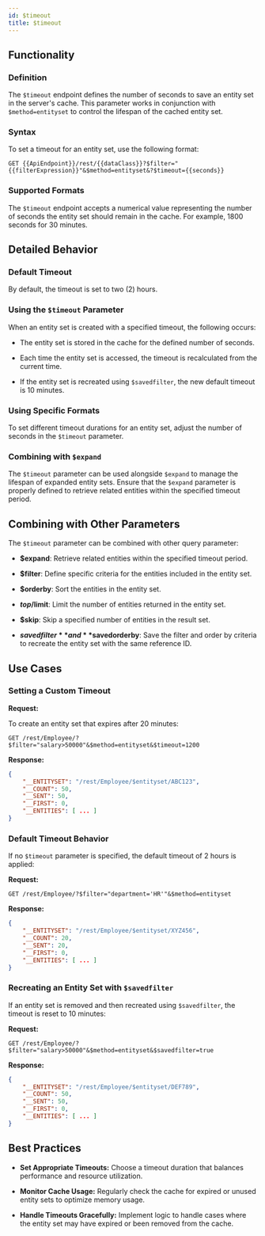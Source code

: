 ```yaml
---
id: $timeout
title: $timeout
---
```


## Functionality

### Definition

The `$timeout` endpoint defines the number of seconds to save an entity set in the server's cache. This parameter works in conjunction with `$method=entityset` to control the lifespan of the cached entity set.


### Syntax

To set a timeout for an entity set, use the following format:

```
GET {{ApiEndpoint}}/rest/{{dataClass}}?$filter="{{filterExpression}}"&$method=entityset&?$timeout={{seconds}}
```

### Supported Formats

The `$timeout` endpoint accepts a numerical value representing the number of seconds the entity set should remain in the cache. For example, 1800 seconds for 30 minutes.



## Detailed Behavior

### Default Timeout

By default, the timeout is set to two (2) hours.

### Using the `$timeout` Parameter

When an entity set is created with a specified timeout, the following occurs:

- The entity set is stored in the cache for the defined number of seconds.

- Each time the entity set is accessed, the timeout is recalculated from the current time.

- If the entity set is recreated using `$savedfilter`, the new default timeout is 10 minutes.

### Using Specific Formats

To set different timeout durations for an entity set, adjust the number of seconds in the `$timeout` parameter.

### Combining with `$expand`

The `$timeout` parameter can be used alongside `$expand` to manage the lifespan of expanded entity sets. Ensure that the `$expand` parameter is properly defined to retrieve related entities within the specified timeout period.



## Combining with Other Parameters

The `$timeout` parameter can be combined with other query parameter:

- **$expand**: Retrieve related entities within the specified timeout period.

- **$filter**: Define specific criteria for the entities included in the entity set.

- **$orderby**: Sort the entities in the entity set.

- **$top/$limit**: Limit the number of entities returned in the entity set.

- **$skip**: Skip a specified number of entities in the result set.

- **$savedfilter** and **$savedorderby**: Save the filter and order by criteria to recreate the entity set with the same reference ID.




## Use Cases

### Setting a Custom Timeout

**Request:**

To create an entity set that expires after 20 minutes:

```
GET /rest/Employee/?$filter="salary>50000"&$method=entityset&$timeout=1200
```

**Response:**

```json
{
    "__ENTITYSET": "/rest/Employee/$entityset/ABC123",
    "__COUNT": 50,
    "__SENT": 50,
    "__FIRST": 0,
    "__ENTITIES": [ ... ]
}
```


### Default Timeout Behavior

If no `$timeout` parameter is specified, the default timeout of 2 hours is applied:

**Request:**

```
GET /rest/Employee/?$filter="department='HR'"&$method=entityset
```

**Response:**

```json
{
    "__ENTITYSET": "/rest/Employee/$entityset/XYZ456",
    "__COUNT": 20,
    "__SENT": 20,
    "__FIRST": 0,
    "__ENTITIES": [ ... ]
}
```


### Recreating an Entity Set with `$savedfilter`

If an entity set is removed and then recreated using `$savedfilter`, the timeout is reset to 10 minutes:

**Request:**

```
GET /rest/Employee/?$filter="salary>50000"&$method=entityset&$savedfilter=true
```

**Response:**

```json
{
    "__ENTITYSET": "/rest/Employee/$entityset/DEF789",
    "__COUNT": 50,
    "__SENT": 50,
    "__FIRST": 0,
    "__ENTITIES": [ ... ]
}
```




## Best Practices

- **Set Appropriate Timeouts:** Choose a timeout duration that balances performance and resource utilization.

- **Monitor Cache Usage:** Regularly check the cache for expired or unused entity sets to optimize memory usage.

- **Handle Timeouts Gracefully:** Implement logic to handle cases where the entity set may have expired or been removed from the cache.